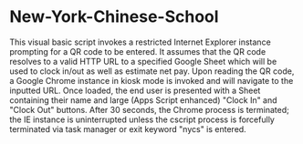 # New-York-Chinese-School

This visual basic script invokes a restricted Internet Explorer instance prompting for a QR code to be entered. It assumes that the QR code resolves to a valid HTTP URL to a specified Google Sheet which will be used to clock in/out as well as estimate net pay. Upon reading the QR code, a Google Chrome instance in kiosk mode is invoked and will navigate to the inputted URL. Once loaded, the end user is presented with a Sheet containing their name and large (Apps Script enhanced) "Clock In" and "Clock Out" buttons. After 30 seconds, the Chrome process is terminated; the IE instance is uninterrupted unless the cscript process is forcefully terminated via task manager or exit keyword "nycs" is entered.
